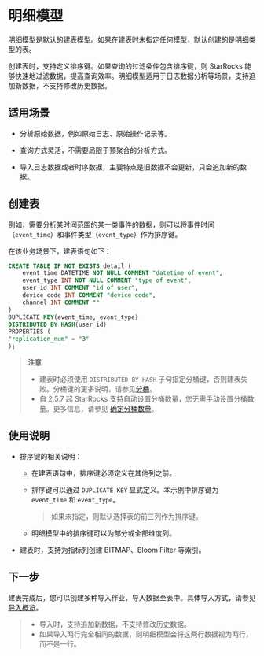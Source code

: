 # 明细模型

明细模型是默认的建表模型。如果在建表时未指定任何模型，默认创建的是明细类型的表。

创建表时，支持定义排序键。如果查询的过滤条件包含排序键，则 StarRocks 能够快速地过滤数据，提高查询效率。明细模型适用于日志数据分析等场景，支持追加新数据，不支持修改历史数据。

## 适用场景

- 分析原始数据，例如原始日志、原始操作记录等。

- 查询方式灵活，不需要局限于预聚合的分析方式。

- 导入日志数据或者时序数据，主要特点是旧数据不会更新，只会追加新的数据。

## 创建表

例如，需要分析某时间范围的某一类事件的数据，则可以将事件时间（`event_time`）和事件类型（`event_type`）作为排序键。

在该业务场景下，建表语句如下：

```SQL
CREATE TABLE IF NOT EXISTS detail (
    event_time DATETIME NOT NULL COMMENT "datetime of event",
    event_type INT NOT NULL COMMENT "type of event",
    user_id INT COMMENT "id of user",
    device_code INT COMMENT "device code",
    channel INT COMMENT ""
)
DUPLICATE KEY(event_time, event_type)
DISTRIBUTED BY HASH(user_id)
PROPERTIES (
"replication_num" = "3"
);
```

> **注意**
>
> - 建表时必须使用 `DISTRIBUTED BY HASH` 子句指定分桶键，否则建表失败。分桶键的更多说明，请参见[分桶](../Data_distribution.md/#分桶)。
> - 自 2.5.7 起 StarRocks 支持自动设置分桶数量，您无需手动设置分桶数量。更多信息，请参见 [确定分桶数量](../Data_distribution.md#确定分桶数量)。

## 使用说明

- 排序键的相关说明：
  - 在建表语句中，排序键必须定义在其他列之前。
  - 排序键可以通过 `DUPLICATE KEY` 显式定义。本示例中排序键为 `event_time` 和 `event_type`。
    > 如果未指定，则默认选择表的前三列作为排序键。

  - 明细模型中的排序键可以为部分或全部维度列。

- 建表时，支持为指标列创建 BITMAP、Bloom Filter 等索引。

## 下一步

建表完成后，您可以创建多种导入作业，导入数据至表中。具体导入方式，请参见[导入概览](../../loading/Loading_intro.md)。

> - 导入时，支持追加新数据，不支持修改历史数据。
> - 如果导入两行完全相同的数据，则明细模型会将这两行数据视为两行，而不是一行。

